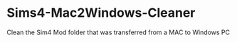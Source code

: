 # Sims4-Mac2Windows-Cleaner
Clean the Sim4 Mod folder that was transferred from a MAC to Windows PC
